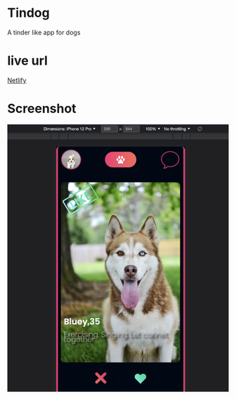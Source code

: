 # Tindog
 A tinder like app for dogs

# live url 
[Netlify](https://marvelous-piroshki-3d39ea.netlify.app/)

# Screenshot 
![Screenshot](images/screenshot.png)